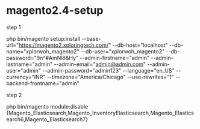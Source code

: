 # magento2.4-setup

step 1

php bin/magento setup:install --base-url="https://magento2.xploringtech.com/" --db-host="localhost" --db-name="xplorwoh_magento2" --db-user="xplorwoh_magento2" --db-password="9n^#AmNl8&Hy" --admin-firstname="admin" --admin-lastname="admin" --admin-email="admin@admin.com" --admin-user="admin" --admin-password="admin123" --language="en_US" --currency="INR" --timezone="America/Chicago" --use-rewrites="1" --backend-frontname="admin"

step 2

php bin/magento module:disable {Magento_Elasticsearch,Magento_InventoryElasticsearch,Magento_Elasticsearch6,Magento_Elasticsearch7}
